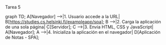Tarea 5


graph TD;
    A[Navegador] -->|1. Usuario accede a la URL| B[https://studies.cs.helsinki.fi/exampleapp/spa];
    B -->|2. Carga la aplicación de una sola página| C[Servidor];
    C -->|3. Envia HTML, CSS y JavaScript| A[Navegador];
    A -->|4. Inicializa la aplicación en el navegador| D[Aplicación de Notas - SPA];